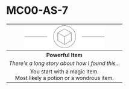 # MC00-AS-7

| <img src="../../../images/card-icons/d6.png" height="60" /> |
|:---:|
| **Powerful Item** |
| *There's a long story about how I found this...* |
| You start with a magic item.<br>Most likely a potion or a wondrous item. |

